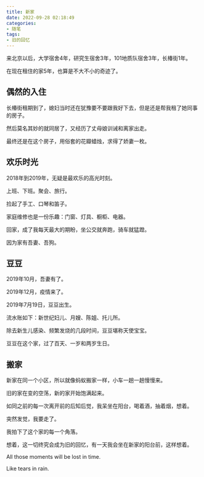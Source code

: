 ```yaml
---
title: 新家
date: 2022-09-28 02:18:49
categories:
- 随笔
tags:
- 旧的回忆
---
```


来北京以后，大学宿舍4年，研究生宿舍3年，101地质队宿舍3年，长椿街1年。

在现在租住的家5年，也算是不大不小的奇迹了。

<!-- more -->

## 偶然的入住

长椿街租期到了，媳妇当时还在犹豫要不要跟我好下去，但是还是帮我租了她同事的房子。

然后莫名其妙的就同居了，又经历了丈母娘训诫和离家出走。

最终还是在这个房子，用俗套的花瓣蜡烛，求得了娇妻一枚。

## 欢乐时光

2018年到2019年，无疑是最欢乐的高光时刻。

上班、下班。聚会、旅行。

捡起了手工、口琴和笛子。

家庭维修也是一份乐趣：门窗、灯具、橱柜、电器。

回家，成了我每天最大的期盼，坐公交就奔跑，骑车就猛蹬。

因为家有吾妻、吾狗。

## 豆豆

2019年10月，吾妻有了。

2019年12月，疫情来了。

2019年7月19日，豆豆出生。

流水账如下：新世纪妇儿、月嫂、陈姐、托儿所。

除去新生儿感染、频繁发烧的几段时间，豆豆堪称天使宝宝。

豆豆在这个家，过了百天、一岁和两岁生日。

## 搬家

新家在同一个小区，所以就像蚂蚁搬家一样，小车一趟一趟慢慢来。

旧的家在变的空荡，新的家开始饱满起来。

如同之前的每一次离开前的后知后觉，我呆坐在阳台，喝着酒，抽着烟，想着。

突然发觉，我要走了。

我拍下了这个家的每一个角落。

想着，这一切终究会成为旧的回忆，有一天我会坐在新家的阳台前，这样想着。

All those moments will be lost in time.

Like tears in rain.